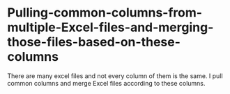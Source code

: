 # Pulling-common-columns-from-multiple-Excel-files-and-merging-those-files-based-on-these-columns
There are many excel files and not every column of them is the same. I pull common columns and merge Excel files according to these columns.
